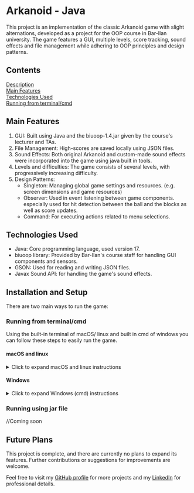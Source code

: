 # Arkanoid - Java

This project is an implementation of the classic Arkanoid game with slight alternations, developed as a project for the OOP course in Bar-Ilan university.
The game features a GUI, multiple levels, score tracking, sound effects and file management while adhering to OOP principles and design patterns.

## Contents

[Description](#arkanoid---java) <br />
[Main Features](#main-features) <br />
[Technologies Used](#technologies-used) <br />
[Running from terminal/cmd](#running-from-terminalcmd)

## Main Features

1. GUI: Built using Java and the biuoop-1.4.jar given by the course's lecturer and TAs.
2. File Management: High-scores are saved locally using JSON files.
3. Sound Effects: Both original Arkanoid and custom-made sound effects were incorporated into the game using java built in tools.
4. Levels and difficulties: The game consists of several levels, with progressively increasing difficulty.
5. Design Patterns:
    * Singleton: Managing global game settings and resources. (e.g. screen dimensions and game resources)
    * Observer: Used in event listening between game components. especially used for hit detection between the ball and the blocks as well as score updates.
    * Command: For executing actions related to menu selections.

## Technologies Used
* Java: Core programming language, used version 17.
* biuoop library: Provided by Bar-Ilan's course staff for handling GUI components and sensors.
* GSON: Used for reading and writing JSON files.
* Javax Sound API: for handling the game's sound effects.

## Installation and Setup

There are two main ways to run the game:

### Running from terminal/cmd
Using the built-in terminal of macOS/ linux and built in cmd of windows you can follow these steps to easily run the game. 
#### macOS and linux

<details>
<summary>Click to expand macOS and linux instructions</summary>

1. Clone the repository:
```bash
git clone https://github.com/YuvalAnteby/Arkanoid.git
```
2. Navigate to the project directory:
```bash
cd Arkanoid
```
3. Compile the code:
```bash
javac -cp biuoop-1.4.jar:*.java
```
4. Run the game:
```bash
java -cp biuoop.jar:ArkanoidGame
```
</details>

#### Windows

<details>
<summary>Click to expand Windows (cmd) instructions</summary>

1. Clone the repository:
```bash
git clone https://github.com/YuvalAnteby/Arkanoid.git
```
2. Navigate to the project directory:
```bash
cd Arkanoid
```
3. Compile all the source code:
```bash
for /R src %f in (*.java) do javac -cp "lib/*" -d out "%f"
```
4. Run the code:
```bash
java -cp "out;lib/*" Main
```
</details>

### Running using jar file

//Coming soon

## Future Plans

This project is complete, and there are currently no plans to expand its features. Further contributions or suggestions for improvements are welcome.

Feel free to visit my [GitHub profile](https://github.com/YuvalAnteby) for more projects and my [LinkedIn](https://www.linkedin.com/in/yuval-anteby/) for professional details.